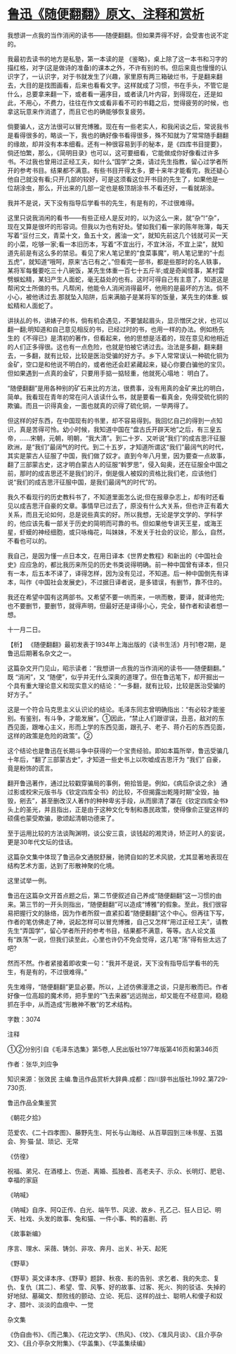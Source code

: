 # [鲁迅《随便翻翻》原文、注释和赏析](https://www.vrrw.net/wx/9767.html)

我想讲一点我的当作消闲的读书——随便翻翻。但如果弄得不好，会受害也说不定的。

我最初去读书的地方是私塾，第一本读的是 《鉴略》，桌上除了这一本书和习字的描红格，对字(这是做诗的准备)的课本之外，不许有别的书。但后来竟也慢慢的认识字了，一认识字，对于书就发生了兴趣，家里原有两三箱破烂书，于是翻来翻去，大目的是找图画看，后来也看看文字。这样就成了习惯，书在手头，不管它是什么，总要拿来翻一下，或者看一遍序目，或者读几叶内容，到得现在，还是如此，不用心，不费力，往往在作文或看非看不可的书籍之后，觉得疲劳的时候，也拿这玩意来作消遣了，而且它也的确能够恢复疲劳。

倘要骗人，这方法很可以冒充博雅。现在有一些老实人，和我闲谈之后，常说我书是看得很多的，略谈一下，我也的确好像书看得很多，殊不知就为了常常随手翻翻的缘故，却并没有本本细看。还有一种很容易到手的秘本，是《四库书目提要》，倘还怕繁，那么，《简明目录》也可以，这可要细看，它能做成你好像看过许多书。不过我也曾用过正经工夫，如什么“国学”之类，请过先生指教，留心过学者所开的参考书目。结果都不满意。有些书目开得太多，要十来年才能看完，我还疑心他自己就没有看;只开几部的较好，可是这须看这位开书目的先生了，如果他是一位胡涂虫，那么，开出来的几部一定也是极顶胡涂书.不看还好，一看就胡涂。

我并不是说，天下没有指导后学看书的先生，有是有的，不过很难得。

这里只说我消闲的看书——有些正经人是反对的，以为这么一来，就“杂”!“杂”，现在又算是很坏的形容词。但我以为也有好处。譬如我们看一家的陈年账簿，每天写着“豆付三文，青菜十文，鱼五十文，酱油一文”，就知先前这几个钱就可买一天的小菜，吃够一家;看一本旧历本，写着“不宜出行，不宜沐浴，不宜上梁”，就知道先前是有这么多的禁忌。看见了宋人笔记里的“食菜事魔”，明人笔记里的“十彪五虎”，就知道“哦呵，原来‘古已有之’。”但看完一部书，都是些那时的名人轶事，某将军每餐要吃三十八碗饭，某先生体重一百七十五斤半;或是奇闻怪事，某村雷劈蜈蚣精，某妇产生人面蛇，毫无益处的也有。这时可得自己有主意了，知道这是帮闲文士所做的书。凡帮闲，他能令人消闲消得最坏，他用的是最坏的方法。倘不小心，被他诱过去.那就坠入陷阱，后来满脑子是某将军的饭量，某先生的体重. 蜈蚣精和人面蛇了。

讲扶乩的书，讲婊子的书，倘有机会遇见，不要皱起眉头，显示憎厌之状，也可以翻一翻;明知道和自己意见相反的书，已经过时的书，也用一样的办法。例如杨先生的《不得已》是清初的著作，但看起来，他的思想是活着的，现在意见和他相近的人们正多得很。这也有一点危险，也就是怕被它诱过去。治法是多翻，翻来翻去，一多翻，就有比较，比较是医治受骗的好方子。乡下人常常误认一种硫化铜为金矿，空口是和他说不明白的，或者他还会赶紧藏起来，疑心你要白骗他的宝贝。但如果遇到一点真的金矿，只要用手掂一掂轻重，他就死心塌地： 明白了。

“随便翻翻”是用各种别的矿石来比的方法，很费事，没有用真的金矿来比的明白，简单。我看现在青年的常在问人该读什么书，就是要看一看真金，免得受硫化铜的欺骗。而且一识得真金，一面也就真的识得了硫化铜，一举两得了。

但这样的好东西，在中国现有的书里，却不容易得到。我回忆自己的得到一点知识，真是苦得可怜。幼小时候，我知道中国在“盘古氏开辟天地”之后，有三皇五帝，……宋朝，元朝，明朝，“我大清”。到二十岁、又听说“我们”的成吉思汗征服欧洲，是“我们”最阔气的时代。到二十五岁，才知道所谓这“我们”最阔气的时代，其实是蒙古人征服了中国，我们做了奴才。直到今年八月里，因为要查一点故事，翻了三部蒙古史，这才明白蒙古人的征服“斡罗思”，侵入匈奥，还在征服全中国之前，那时的成吉思还不是我们的汗，倒是俄人被奴的资格比我们老，应该他们说“我们的成吉思汗征服中国，是我们最阔气的时代”的。

我久不看现行的历史教科书了，不知道里面怎么说;但在报章杂志上，却有时还看见以成吉思汗自豪的文章。事情早已过去了，原没有什么大关系，但也许正有着大关系，而且无论如何，总是说些真实的好。所以我想，无论是学文学的、学科学的，他应该先看一部关于历史的简明而可靠的书。但如果他专讲天王星，或海王星，虾蟆的神经细胞，或只咏梅花，叫妹妹，不发关于社会的议论，那么，自然，不看也可以的。

我自己，是因为懂一点日本文，在用日译本《世界史教程》和新出的《中国社会史》应应急的，都比我历来所见的历史书类说得明确。前一种中国曾有译本，但只有一本，后五本不译了，译得怎样，因为没有见过，不知道。后一种中国倒先有译本，叫作《中国社会发展史》，不过据日译者说，是多错误，有删节，靠不住的。

我还在希望中国有这两部书。又希望不要一哄而来，一哄而散，要译，就译他完;也不要删节，要删节，就得声明，但最好还是译得小心，完全，替作者和读者想一想。

十一月二日。



【析】 《随便翻翻》最初发表于1934年上海出版的《读书生活》月刊1卷2期，是鲁迅后期著名杂文之一。

这篇杂文开门见山，昭示读者：“我想讲一点我的当作消闲的读书——随便翻翻。” 既 “消闲”，又 “随便”，似乎并无什么深奥的道理了。但在鲁迅笔下，却开掘出一个具有重大理论意义和现实意义的结论：“一多翻，就有比较，比较是医治受骗的好方子。”

这是一个符合马克思主义认识论的结论。毛泽东同志曾明确指出：“有必较才能鉴别。有鉴别，有斗争，才能发展”。①因此，“禁止人们跟谬误，丑恶，敌对的东西见面，跟唯心主义，形而上学的东西见面，跟孔子、老子、蒋介石的东西见面，这样的政策是危险的政策”。②

这个结论也是鲁迅在长期斗争中获得的一个宝贵经验。即如本篇所举，鲁迅受骗几十年后，“翻了三部蒙古史”，才知道一些史书上以吹嘘成吉思汗为 “我们” 自豪，竟是粉饰的谎言。

翻开鲁迅著作，通过比较戳穿骗局的事例，俯拾皆是。例如，《病后杂谈之余》 通过影或校宋元版书与《钦定四库全书》的比较，不但揭露出乾隆时期“全毁，抽毁，剜去”，甚至删改汉人著作的种种卑劣手段，从而廓清了罩在《钦定四库全书》头上的圣光，并且指出，正是由于这种文化专制和愚民政策，使得像俞正燮这样的硕儒也蒙受欺骗，歌颂起清朝功德来了。

至于运用比较的方法谈陶渊明，谈公安三袁，谈钱起的湘灵诗，矫正时人的妄说，更是30年代文坛的佳话。

这篇杂文集中体现了鲁迅杂文通脱舒展，驰骋自如的艺术风貌，尤其显著地表现在结构艺术方面，达到了形散神聚的化境。

这里试举一例。

鲁迅在这篇杂文开首点题之后，第二节便叙述自己养成“随便翻翻”这一习惯的由来。第三节的一开头则指出，“随便翻翻”可以造成“博雅”的假象。至此，我们很容易把握行文的脉络，因为作者所叙一直紧扣着“随便翻翻”这个中心。但再往下写，作者的笔仿佛走了神，说起怎样可以冒充博雅，自己又怎样“用过正经工夫”，请教先生“弄国学”，留心学者所开的参考书目，结果都不满意，等等。古人论文虽有“跌荡”一说，但我们读至此，心里也许仍不免会觉得，这几笔“荡”得有些太远了吧?

然而不然。作者紧接着即收束一句：“我并不是说，天下没有指导后学看书的先生，有是有的，不过很难得。”

先生难得，“随便翻翻”更显必要。所以，上述仿佛漫漶之谈，只是形散而已。作者好像一位高超的魔术师，把手里的“飞去来器”远远抛出，却又能在不经意间，稳稳抓在手中，从而造成“形散神不散”的艺术结构。

字数：3074

注释

①②分别引自《毛泽东选集》第5卷,人民出版社1977年版第416页和第346页

作者：张华,刘应争

知识来源：张效民 主编.鲁迅作品赏析大辞典.成都：四川辞书出版社.1992.第729-730页.

鲁迅作品全集鉴赏

《朝花夕拾》

范爱农、《二十四孝图》、藤野先生、阿长与山海经、从百草园到三味书屋、五猖会、狗·猫·鼠、琐记、无常

《仿徨》

祝福、弟兄、在酒楼上、伤逝、离婚、孤独者、高老夫子、示众、长明灯、肥皂、幸福的家庭

《呐喊》

《呐喊》自序、阿Q正传、白光、端午节、风波、故乡、孔乙己、狂人日记、明天、社戏、头发的故事、兔和猫、一件小事、鸭的喜剧、药

《故事新编》

序言、理水、采薇、铸剑、非攻、奔月、出关、补天、起死

《野草》

《野草》英文译本序、《野草》题辞、秋夜、影的告别、求乞者、我的失恋、复仇、复仇〔其二〕、希望、雪、风筝、好的故事、过客、死火、狗的驳诘、失掉的好地狱、墓碣文、颓败线的颤动、立论、死后、这样的战士、聪明人和傻子和奴才、腊叶、淡淡的血痕中、一觉

杂文集

《伪自由书》、《而己集》、《花边文学》、《热风》、《坟》、《准风月谈》、《且介亭杂文》、《且介亭杂文附集》、《华盖集》、《华盖集续编》

